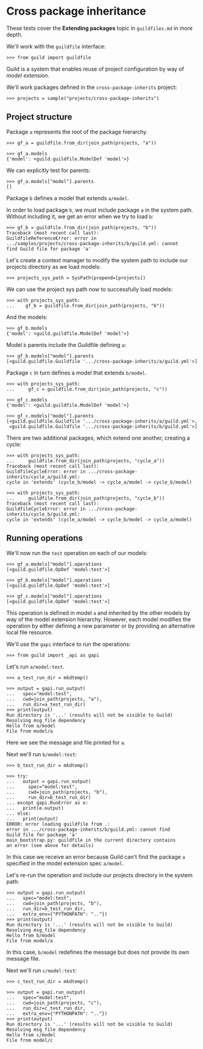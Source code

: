 # Cross package inheritance

These tests cover the **Extending packages** topic in `guildfiles.md`
in more depth.

We'll work with the `guildfile` interface:

    >>> from guild import guildfile

Guild is a system that enables reuse of project configuration by way
of *model extension*.

We'll work packages defined in the `cross-package-inherits` project:

    >>> projects = sample("projects/cross-package-inherits")

## Project structure

Package `a` represents the root of the package hierarchy.

    >>> gf_a = guildfile.from_dir(join_path(projects, "a"))

    >>> gf_a.models
    {'model': <guild.guildfile.ModelDef 'model'>}

We can explicitly test for parents:

    >>> gf_a.models["model"].parents
    []

Package `b` defines a model that extends `a/model`.

In order to load package `b`, we must include package `a` in the
system path. Without including it, we get an error when we try to load
`b`:

    >>> gf_b = guildfile.from_dir(join_path(projects, "b"))
    Traceback (most recent call last):
    GuildfileReferenceError: error in
    .../samples/projects/cross-package-inherits/b/guild.yml: cannot
    find Guild file for package 'a'

Let's create a context manager to modify the system path to include
our projects directory as we load models:

    >>> projects_sys_path = SysPath(prepend=[projects])

We can use the project sys path now to successfully load models:

    >>> with projects_sys_path:
    ...    gf_b = guildfile.from_dir(join_path(projects, "b"))

And the models:

    >>> gf_b.models
    {'model': <guild.guildfile.ModelDef 'model'>}

Model `b` parents include the Guildfile defining `a`:

    >>> gf_b.models["model"].parents
    [<guild.guildfile.Guildfile '.../cross-package-inherits/a/guild.yml'>]

Package `c` in turn defines a model that extends `b/model`.

    >>> with projects_sys_path:
    ...     gf_c = guildfile.from_dir(join_path(projects, "c"))

    >>> gf_c.models
    {'model': <guild.guildfile.ModelDef 'model'>}

    >>> gf_c.models["model"].parents
    [<guild.guildfile.Guildfile '.../cross-package-inherits/a/guild.yml'>,
     <guild.guildfile.Guildfile '.../cross-package-inherits/b/guild.yml'>]

There are two additional packages, which extend one another, creating
a cycle:

    >>> with projects_sys_path:
    ...     guildfile.from_dir(join_path(projects, "cycle_a"))
    Traceback (most recent call last):
    GuildfileCycleError: error in .../cross-package-inherits/cycle_a/guild.yml:
    cycle in 'extends' (cycle_b/model -> cycle_a/model -> cycle_b/model)

    >>> with projects_sys_path:
    ...     guildfile.from_dir(join_path(projects, "cycle_b"))
    Traceback (most recent call last):
    GuildfileCycleError: error in .../cross-package-inherits/cycle_b/guild.yml:
    cycle in 'extends' (cycle_a/model -> cycle_b/model -> cycle_a/model)

## Running operations

We'll now run the `test` operation on each of our models:

    >>> gf_a.models["model"].operations
    [<guild.guildfile.OpDef 'model:test'>]

    >>> gf_b.models["model"].operations
    [<guild.guildfile.OpDef 'model:test'>]

    >>> gf_c.models["model"].operations
    [<guild.guildfile.OpDef 'model:test'>]

This operation is defined in model `a` and inherited by the other
models by way of the model extension hierarchy. However, each model
modifies the operation by either defining a new parameter or by
providing an alternative local file resource.

We'll use the `gapi` interface to run the operations:

    >>> from guild import _api as gapi

Let's run `a/model:test`.

    >>> a_test_run_dir = mkdtemp()

    >>> output = gapi.run_output(
    ...   spec="model:test",
    ...   cwd=join_path(projects, "a"),
    ...   run_dir=a_test_run_dir)
    >>> print(output)
    Run directory is '...' (results will not be visible to Guild)
    Resolving msg_file dependency
    Hello from a/model
    File from model/a

Here we see the message and file printed for `a`.

Next we'll run `b/model:test`:

    >>> b_test_run_dir = mkdtemp()

    >>> try:
    ...   output = gapi.run_output(
    ...     spec="model:test",
    ...     cwd=join_path(projects, "b"),
    ...     run_dir=b_test_run_dir)
    ... except gapi.RunError as e:
    ...   print(e.output)
    ... else:
    ...   print(output)
    ERROR: error loading guildfile from .:
    error in .../cross-package-inherits/b/guild.yml: cannot find
    Guild file for package 'a'
    main_bootstrap.py: guildfile in the current directory contains
    an error (see above for details)

In this case we receive an error because Guild can't find the package
`a` specified in the model extension spec `a/model`.

Let's re-run the operation and include our projects directory in the
system path:

    >>> output = gapi.run_output(
    ...   spec="model:test",
    ...   cwd=join_path(projects, "b"),
    ...   run_dir=b_test_run_dir,
    ...   extra_env={"PYTHONPATH": ".."})
    >>> print(output)
    Run directory is '...' (results will not be visible to Guild)
    Resolving msg_file dependency
    Hello from b/model
    File from model/a

In this case, `b/model` redefines the message but does not provide its
own message file.

Next we'll run `c/model:test`:

    >>> c_test_run_dir = mkdtemp()

    >>> output = gapi.run_output(
    ...   spec="model:test",
    ...   cwd=join_path(projects, "c"),
    ...   run_dir=c_test_run_dir,
    ...   extra_env={"PYTHONPATH": ".."})
    >>> print(output)
    Run directory is '...' (results will not be visible to Guild)
    Resolving msg_file dependency
    Hello from c/model
    File from model/c
